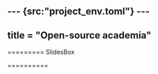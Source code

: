 --- {src:"project_env.toml"} ---
---
title = "Open-source academia"
---

========= SlidesBox

==========